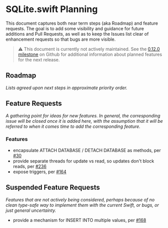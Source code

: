 # SQLite.swift Planning

This document captures both near term steps (aka Roadmap) and feature
requests. The goal is to add some visibility and guidance for future
additions and Pull Requests, as well as to keep the Issues list clear of
enhancement requests so that bugs are more visible.

> ⚠ This document is currently not actively maintained. See
> the [0.12.0 milestone](https://github.com/stephencelis/SQLite.swift/issues?q=is%3Aopen+is%3Aissue+milestone%3A0.12.0)
> on Github for additional information about planned features for the next release.

## Roadmap

_Lists agreed upon next steps in approximate priority order._

## Feature Requests

_A gathering point for ideas for new features. In general, the corresponding
issue will be closed once it is added here, with the assumption that it will
be referred to when it comes time to add the corresponding feature._

### Features

 * encapsulate ATTACH DATABASE / DETACH DATABASE as methods, per
   [#30](https://github.com/stephencelis/SQLite.swift/issues/30)
 * provide separate threads for update vs read, so updates don't block reads,
   per [#236](https://github.com/stephencelis/SQLite.swift/issues/236)
 * expose triggers, per
   [#164](https://github.com/stephencelis/SQLite.swift/issues/164)

## Suspended Feature Requests

_Features that are not actively being considered, perhaps because of no clean
type-safe way to implement them with the current Swift, or bugs, or just
general uncertainty._

 * provide a mechanism for INSERT INTO multiple values, per
   [#168](https://github.com/stephencelis/SQLite.swift/issues/168)
